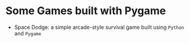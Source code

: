 # Some Games built with Pygame

- Space Dodge: a simple arcade-style survival game built using `Python` and `Pygame`
